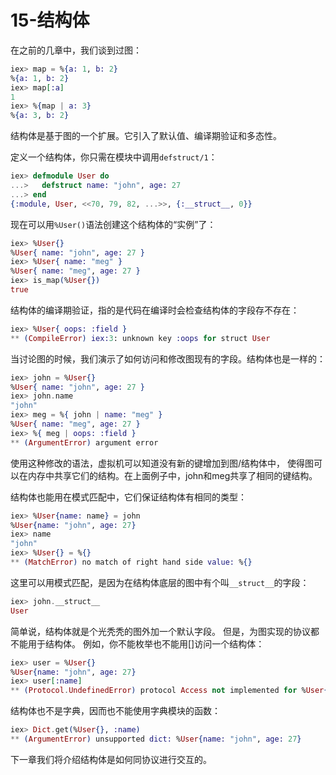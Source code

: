 15-结构体
=========
在之前的几章中，我们谈到过图：
```elixir
iex> map = %{a: 1, b: 2}
%{a: 1, b: 2}
iex> map[:a]
1
iex> %{map | a: 3}
%{a: 3, b: 2}
```

结构体是基于图的一个扩展。它引入了默认值、编译期验证和多态性。

定义一个结构体，你只需在模块中调用```defstruct/1```：
```elixir
iex> defmodule User do
...>   defstruct name: "john", age: 27
...> end
{:module, User, <<70, 79, 82, ...>>, {:__struct__, 0}}
```

现在可以用```%User()```语法创建这个结构体的“实例”了：
```elixir
iex> %User{}
%User{ name: "john", age: 27 }
iex> %User{ name: "meg" }
%User{ name: "meg", age: 27 }
iex> is_map(%User{})
true
```

结构体的编译期验证，指的是代码在编译时会检查结构体的字段存不存在：
```elixir
iex> %User{ oops: :field }
** (CompileError) iex:3: unknown key :oops for struct User
```

当讨论图的时候，我们演示了如何访问和修改图现有的字段。结构体也是一样的：
```elixir
iex> john = %User{}
%User{ name: "john", age: 27 }
iex> john.name
"john"
iex> meg = %{ john | name: "meg" }
%User{ name: "meg", age: 27 }
iex> %{ meg | oops: :field }
** (ArgumentError) argument error
```

使用这种修改的语法，虚拟机可以知道没有新的键增加到图/结构体中，
使得图可以在内存中共享它们的结构。在上面例子中，john和meg共享了相同的键结构。

结构体也能用在模式匹配中，它们保证结构体有相同的类型：
```elixir
iex> %User{name: name} = john
%User{name: "john", age: 27}
iex> name
"john"
iex> %User{} = %{}
** (MatchError) no match of right hand side value: %{}
```

这里可以用模式匹配，是因为在结构体底层的图中有个叫```__struct__```的字段：
```elixir
iex> john.__struct__
User
```

简单说，结构体就是个光秃秃的图外加一个默认字段。
但是，为图实现的协议都不能用于结构体。
例如，你不能枚举也不能用[]访问一个结构体：
```elixir
iex> user = %User{}
%User{name: "john", age: 27}
iex> user[:name]
** (Protocol.UndefinedError) protocol Access not implemented for %User{age: 27, name: "john"}
```

结构体也不是字典，因而也不能使用字典模块的函数：
```elixir
iex> Dict.get(%User{}, :name)
** (ArgumentError) unsupported dict: %User{name: "john", age: 27}
```

下一章我们将介绍结构体是如何同协议进行交互的。

